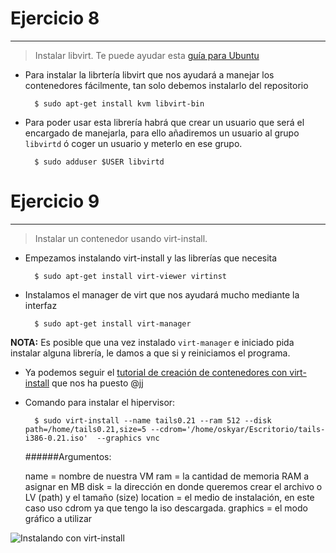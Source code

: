 # Ejercicio 8
-------------

> Instalar libvirt. Te puede ayudar esta [guía para Ubuntu](https://help.ubuntu.com/12.04/serverguide/libvirt.html)

* Para instalar la librtería libvirt que nos ayudará a manejar los contenedores fácilmente, tan solo debemos instalarlo del repositorio

		$ sudo apt-get install kvm libvirt-bin

* Para poder usar esta librería habrá que crear un usuario que será el encargado de manejarla, para ello añadiremos un usuario al grupo `libvirtd` ó coger un usuario y meterlo en ese grupo.

		$ sudo adduser $USER libvirtd


# Ejercicio 9
-------------

> Instalar un contenedor usando virt-install.

* Empezamos instalando virt-install y las librerías que necesita

		$ sudo apt-get install virt-viewer virtinst

* Instalamos el manager de virt que nos ayudará mucho mediante la interfaz 

		$ sudo apt-get install virt-manager

**NOTA:** Es posible que una vez instalado `virt-manager` e iniciado pida instalar alguna librería, le damos a que si y reiniciamos el programa.

* Ya podemos seguir el [tutorial de creación de contenedores con virt-install](https://fedoraproject.org/wiki/Getting_started_with_virtualization#Creating_a_guest_with_virt-install) que nos ha puesto @jj


* Comando para instalar el hipervisor:

		$ sudo virt-install --name tails0.21 --ram 512 --disk path=/home/tails0.21,size=5 --cdrom='/home/oskyar/Escritorio/tails-i386-0.21.iso'  --graphics vnc

	######Argumentos:

	name = nombre de nuestra VM
	ram = la cantidad de memoria RAM a asignar en MB
	disk = la dirección en donde queremos crear el archivo o LV (path) y el tamaño (size)
	location = el medio de instalación, en este caso uso cdrom ya que tengo la iso descargada.
	graphics = el modo gráfico a utilizar

![Instalando con virt-install](https://raw.github.com/oskyar/InfraestructuraVirtual/master/Tema3/img/Ejercicio9-InstalaciónVirt-Inst.png)


